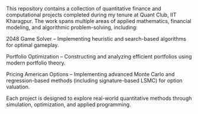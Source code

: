 This repository contains a collection of quantitative finance and computational projects completed during my tenure at Quant Club, IIT Kharagpur.
The work spans multiple areas of applied mathematics, financial modeling, and algorithmic problem-solving, including:

2048 Game Solver – Implementing heuristic and search-based algorithms for optimal gameplay.

Portfolio Optimization – Constructing and analyzing efficient portfolios using modern portfolio theory.

Pricing American Options – Implementing advanced Monte Carlo and regression-based methods (including signature-based LSMC) for option valuation.

Each project is designed to explore real-world quantitative methods through simulation, optimization, and applied programming.
